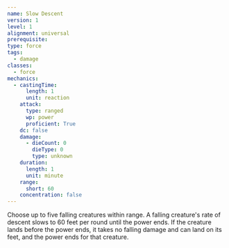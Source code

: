 ```yaml
---
name: Slow Descent
version: 1
level: 1
alignment: universal
prerequisite: 
type: force
tags:
  - damage
classes:
  - force
mechanics:
  - castingTime:
      length: 1
      unit: reaction
    attack:
      type: ranged
      wp: power
      proficient: True
    dc: false
    damage:
      - dieCount: 0
        dieType: 0
        type: unknown
    duration:
      length: 1
      unit: minute
    range:
      short: 60
    concentration: false
---
```

Choose up to five falling creatures within range. A falling creature's rate of descent slows to 60 feet per round until the power ends. If the creature lands before the power ends, it takes no falling damage and can land on its feet, and the power ends for that creature.
    
